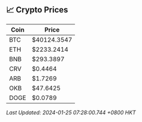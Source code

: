 ## 📈 Crypto Prices

| Coin | Price |
| ---- | ----- |
| BTC | $40124.3547 |
| ETH | $2233.2414 |
| BNB | $293.3897 |
| CRV | $0.4464 |
| ARB | $1.7269 |
| OKB | $47.6425 |
| DOGE | $0.0789 |

_Last Updated: 2024-01-25 07:28:00.744 +0800 HKT_